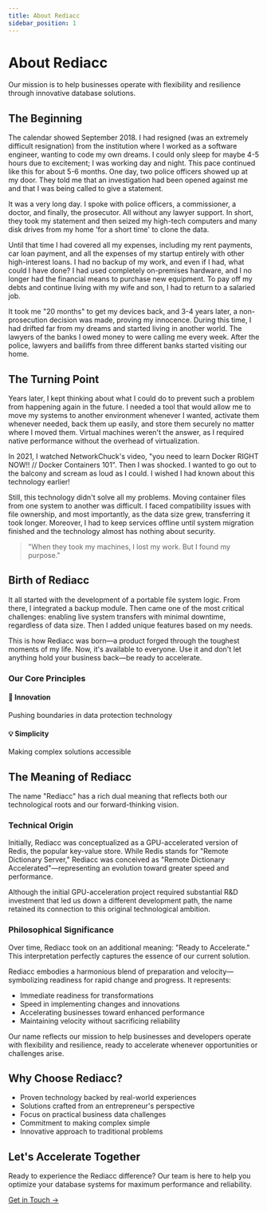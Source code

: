 ```yaml
---
title: About Rediacc
sidebar_position: 1
---
```


# About Rediacc

Our mission is to help businesses operate with flexibility and resilience through innovative database solutions.

## The Beginning

The calendar showed September 2018. I had resigned (was an extremely difficult resignation) from the institution where I worked as a software engineer, wanting to code my own dreams. I could only sleep for maybe 4-5 hours due to excitement; I was working day and night. This pace continued like this for about 5-6 months. One day, two police officers showed up at my door. They told me that an investigation had been opened against me and that I was being called to give a statement.

It was a very long day. I spoke with police officers, a commissioner, a doctor, and finally, the prosecutor. All without any lawyer support. In short, they took my statement and then seized my high-tech computers and many disk drives from my home 'for a short time' to clone the data.

Until that time I had covered all my expenses, including my rent payments, car loan payment, and all the expenses of my startup entirely with other high-interest loans. I had no backup of my work, and even if I had, what could I have done? I had used completely on-premises hardware, and I no longer had the financial means to purchase new equipment. To pay off my debts and continue living with my wife and son, I had to return to a salaried job.

It took me "20 months" to get my devices back, and 3-4 years later, a non-prosecution decision was made, proving my innocence. During this time, I had drifted far from my dreams and started living in another world. The lawyers of the banks I owed money to were calling me every week. After the police, lawyers and bailiffs from three different banks started visiting our home.

## The Turning Point

Years later, I kept thinking about what I could do to prevent such a problem from happening again in the future. I needed a tool that would allow me to move my systems to another environment whenever I wanted, activate them whenever needed, back them up easily, and store them securely no matter where I moved them. Virtual machines weren't the answer, as I required native performance without the overhead of virtualization.

In 2021, I watched NetworkChuck's video, "you need to learn Docker RIGHT NOW!! // Docker Containers 101". Then I was shocked. I wanted to go out to the balcony and scream as loud as I could. I wished I had known about this technology earlier!

Still, this technology didn't solve all my problems. Moving container files from one system to another was difficult. I faced compatibility issues with file ownership, and most importantly, as the data size grew, transferring it took longer. Moreover, I had to keep services offline until system migration finished and the technology almost has nothing about security.

> "When they took my machines, I lost my work. But I found my purpose."

## Birth of Rediacc

It all started with the development of a portable file system logic. From there, I integrated a backup module. Then came one of the most critical challenges: enabling live system transfers with minimal downtime, regardless of data size. Then I added unique features based on my needs.

This is how Rediacc was born—a product forged through the toughest moments of my life. Now, it's available to everyone. Use it and don't let anything hold your business back—be ready to accelerate.

### Our Core Principles

#### 🚀 Innovation
Pushing boundaries in data protection technology

#### 💡 Simplicity
Making complex solutions accessible

## The Meaning of Rediacc

The name "Rediacc" has a rich dual meaning that reflects both our technological roots and our forward-thinking vision.

### Technical Origin

Initially, Rediacc was conceptualized as a GPU-accelerated version of Redis, the popular key-value store. While Redis stands for "Remote Dictionary Server," Rediacc was conceived as "Remote Dictionary Accelerated"—representing an evolution toward greater speed and performance.

Although the initial GPU-acceleration project required substantial R&D investment that led us down a different development path, the name retained its connection to this original technological ambition.

### Philosophical Significance

Over time, Rediacc took on an additional meaning: "Ready to Accelerate." This interpretation perfectly captures the essence of our current solution.

Rediacc embodies a harmonious blend of preparation and velocity—symbolizing readiness for rapid change and progress. It represents:

- Immediate readiness for transformations
- Speed in implementing changes and innovations
- Accelerating businesses toward enhanced performance
- Maintaining velocity without sacrificing reliability

Our name reflects our mission to help businesses and developers operate with flexibility and resilience, ready to accelerate whenever opportunities or challenges arise.

## Why Choose Rediacc?

- Proven technology backed by real-world experiences
- Solutions crafted from an entrepreneur's perspective
- Focus on practical business data challenges
- Commitment to making complex simple
- Innovative approach to traditional problems

## Let's Accelerate Together

Ready to experience the Rediacc difference? Our team is here to help you optimize your database systems for maximum performance and reliability.

<a href="mailto:info@rediacc.com" target="_blank">Get in Touch →</a>
